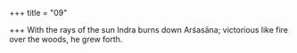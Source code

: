 +++
title = "09"

+++
With the rays of the sun Indra burns down Arśasāna;
victorious like fire over the woods, he grew forth.